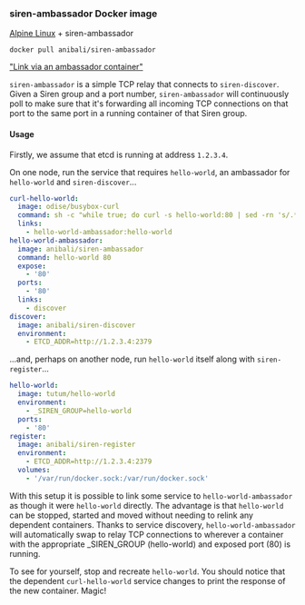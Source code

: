 ### siren-ambassador Docker image

[Alpine Linux](http://www.alpinelinux.org/) + siren-ambassador

`docker pull anibali/siren-ambassador`

["Link via an ambassador container"](https://docs.docker.com/engine/articles/ambassador_pattern_linking/)

`siren-ambassador` is a simple TCP relay that connects to `siren-discover`.
Given a Siren group and a port number, `siren-ambassador` will continuously poll
to make sure that it's forwarding all incoming TCP connections on that port to
the same port in a running container of that Siren group.

#### Usage

Firstly, we assume that etcd is running at address `1.2.3.4`.

On one node, run the service that requires `hello-world`, an ambassador for
`hello-world` and `siren-discover`...

```yaml
curl-hello-world:
  image: odise/busybox-curl
  command: sh -c "while true; do curl -s hello-world:80 | sed -rn 's/.*<h3>(.*)<\/h3>.*/\1/p'; sleep 5; done"
  links:
    - hello-world-ambassador:hello-world
hello-world-ambassador:
  image: anibali/siren-ambassador
  command: hello-world 80
  expose:
    - '80'
  ports:
    - '80'
  links:
    - discover
discover:
  image: anibali/siren-discover
  environment:
    - ETCD_ADDR=http://1.2.3.4:2379
```

...and, perhaps on another node, run `hello-world` itself along with
`siren-register`...

```yaml
hello-world:
  image: tutum/hello-world
  environment:
    - _SIREN_GROUP=hello-world
  ports:
    - '80'
register:
  image: anibali/siren-register
  environment:
    - ETCD_ADDR=http://1.2.3.4:2379
  volumes:
    - '/var/run/docker.sock:/var/run/docker.sock'
```

With this setup it is possible to link some service to `hello-world-ambassador`
as though it were `hello-world` directly. The advantage is that `hello-world`
can be stopped, started and moved without needing to relink any dependent
containers. Thanks to service discovery, `hello-world-ambassador` will
automatically swap to relay TCP connections to wherever a container with the
appropriate _SIREN_GROUP (hello-world) and exposed port (80) is running.

To see for yourself, stop and recreate `hello-world`. You should notice that
the dependent `curl-hello-world` service changes to print the response of the
new container. Magic!

